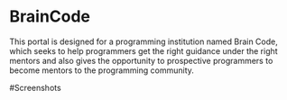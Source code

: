# BrainCode
This portal is designed for a programming institution named Brain Code, which seeks to help programmers get the right guidance under the right mentors and also gives the opportunity to prospective programmers to become mentors to the programming community.

#Screenshots
